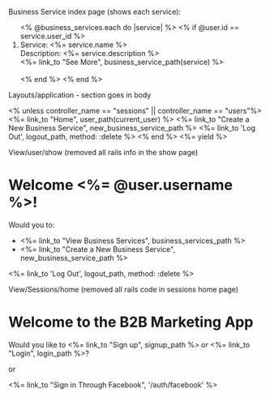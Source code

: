 Business Service index page (shows each service):

<ol>
<% @business_services.each do |service| %>
  <% if @user.id == service.user_id %>
      <li> Service: <%= service.name %><br>
      Description: <%= service.description %><br>
      <%= link_to "See More", business_service_path(service) %> </li>
      <br>
  <% end %>
<% end %>
</ol>



Layouts/application - section goes in body

  <% unless controller_name == "sessions" || controller_name == "users"%>
    <%= link_to "Home",  user_path(current_user) %>
    <%= link_to "Create a New Business Service", new_business_service_path %>
    <%= link_to 'Log Out', logout_path, method: :delete %>
  <% end %>
    <%= yield %>


View/user/show (removed all rails info in the show page)

<h1>Welcome <%= @user.username %>!</h1>

<p> Would you to: 

<ul>
<li><%= link_to "View Business Services", business_services_path %></li>
<li><%= link_to "Create a New Business Service", new_business_service_path %> </li> 

</ul>
</p>

 <%= link_to 'Log Out', logout_path, method: :delete %>



View/Sessions/home (removed all rails code in sessions home page)

<h1>Welcome to the B2B Marketing App</h1>

<p>Would you like to <%= link_to "Sign up", signup_path %> or <%= link_to "Login", login_path %>? </p>

or

<%= link_to "Sign in Through Facebook", '/auth/facebook' %>


